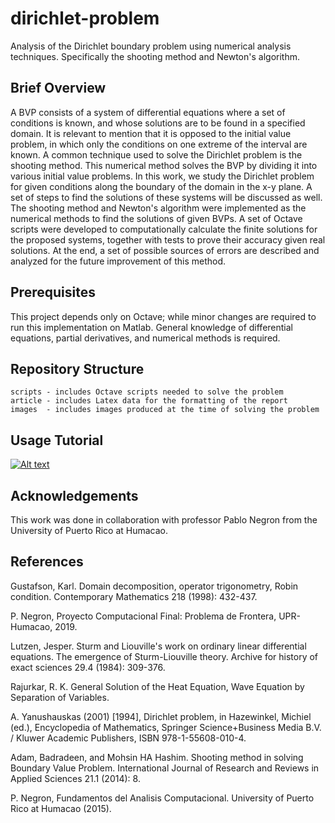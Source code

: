 # dirichlet-problem
Analysis of the Dirichlet boundary problem using numerical analysis techniques. Specifically the shooting method and Newton's algorithm.

## Brief Overview

A BVP consists of a system of differential equations where a set of conditions is known, and whose solutions are to be found in a specified domain. It is relevant to mention that it is opposed to the initial value problem, in which only the conditions on one extreme of the interval are known. A common technique used to solve the Dirichlet problem is the shooting method. This numerical method solves the BVP by dividing it into various initial value problems. In this work, we study the Dirichlet problem for given conditions along the boundary of the domain in the x-y plane. A set of steps to find the solutions of these systems will be discussed as well. The shooting method and Newton's algorithm were implemented as the numerical methods to find the solutions of given BVPs. A set of Octave scripts were developed to computationally calculate the finite solutions for the proposed systems, together with tests to prove their accuracy given real solutions. At the end, a set of possible sources of errors are described and analyzed for the future improvement of this method.

## Prerequisites

This project depends only on Octave; while minor changes are required to run this implementation on Matlab. General knowledge of differential equations, partial derivatives, and numerical methods is required.

## Repository Structure

```
scripts - includes Octave scripts needed to solve the problem
article - includes Latex data for the formatting of the report
images  - includes images produced at the time of solving the problem
```

## Usage Tutorial

[![Alt text](https://img.youtube.com/vi/nzhvtjO8vtk/0.jpg)](https://www.youtube.com/watch?v=nzhvtjO8vtk)

## Acknowledgements

This work was done in collaboration with professor Pablo Negron from the University of Puerto Rico at Humacao. 

## References

Gustafson, Karl. Domain decomposition, operator trigonometry, Robin condition. Contemporary Mathematics 218 (1998): 432-437.

P. Negron, Proyecto Computacional Final: Problema de Frontera, UPR-Humacao, 2019.

Lutzen, Jesper. Sturm and Liouville's work on ordinary linear differential equations. The emergence of Sturm-Liouville theory. Archive for history of exact sciences 29.4 (1984): 309-376.

Rajurkar, R. K. General Solution of the Heat Equation, Wave Equation by Separation of Variables.

A. Yanushauskas (2001) [1994], Dirichlet problem, in Hazewinkel, Michiel (ed.), Encyclopedia of Mathematics, Springer Science+Business Media B.V. / Kluwer Academic Publishers, ISBN 978-1-55608-010-4.

Adam, Badradeen, and Mohsin HA Hashim. Shooting method in solving Boundary Value Problem. International Journal of Research and Reviews in Applied Sciences 21.1 (2014): 8.

P. Negron, Fundamentos del Analisis Computacional. University of Puerto Rico at Humacao (2015).
